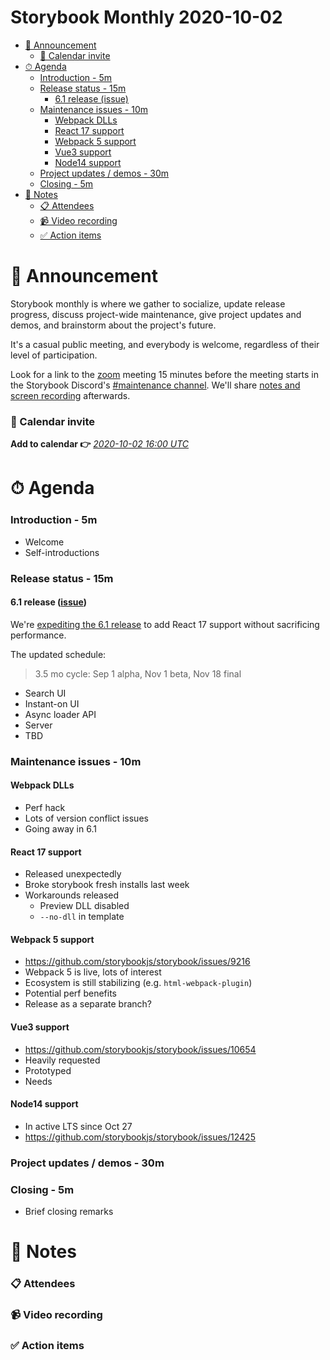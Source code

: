 <h1>Storybook Monthly 2020-10-02</h1>

- [📢 Announcement](#-announcement)
    - [📅 Calendar invite](#-calendar-invite)
- [⏱ Agenda](#-agenda)
    - [Introduction - 5m](#introduction---5m)
    - [Release status - 15m](#release-status---15m)
      - [6.1 release (issue)](#6dot1-release-issuehttpsgithubcomstorybookjsstorybookissues11884)
    - [Maintenance issues - 10m](#maintenance-issues---10m)
      - [Webpack DLLs](#webpack-dlls)
      - [React 17 support](#react-17-support)
      - [Webpack 5 support](#webpack-5-support)
      - [Vue3 support](#vue3-support)
      - [Node14 support](#node14-support)
    - [Project updates / demos - 30m](#project-updates--demos---30m)
    - [Closing - 5m](#closing---5m)
- [📝 Notes](#-notes)
    - [📋 Attendees](#-attendees)
    - [📹 Video recording](#-video-recording)
    - [✅ Action items](#-action-items)

# 📢 Announcement

Storybook monthly is where we gather to socialize, update release progress, discuss project-wide maintenance, give project updates and demos, and brainstorm about the project's future.

It's a casual public meeting, and everybody is welcome, regardless of their level of participation.

Look for a link to the [zoom](https://zoom.us/) meeting 15 minutes before the meeting starts in the Storybook Discord's [#maintenance channel](https://discord.gg/qhAxMgN). We'll share [notes and screen recording](https://github.com/storybookjs/community) afterwards.

### 📅 Calendar invite

**Add to calendar 👉** [_2020-10-02 16:00 UTC_](https://calendar.google.com/event?action=TEMPLATE&tmeid=ZDRsM2g5c3JtOTRlM2dpNWNyZXMxcnRkbWxfMjAyMDAxMDZUMTYwMDAwWiA4ZDB1NzBzbm9zY2ZkOGw2Z2lrNm83M2syMEBn&tmsrc=8d0u70snoscfd8l6gik6o73k20%40group.calendar.google.com&scp=ALL)

# ⏱ Agenda

### Introduction - 5m

- Welcome
- Self-introductions

### Release status - 15m

#### 6.1 release ([issue](https://github.com/storybookjs/storybook/issues/11884))

We're [expediting the 6.1 release](https://docs.google.com/document/d/1KDyZgV-D92uKVnTETDsvINc7jJ1JeLXIQcoSgomfchE/edit?usp=sharing) to add React 17 support without sacrificing performance.

The updated schedule:

> 3.5 mo cycle: Sep 1 alpha, Nov 1 beta, Nov 18 final

- Search UI
- Instant-on UI
- Async loader API
- Server
- TBD

### Maintenance issues - 10m

#### Webpack DLLs

- Perf hack
- Lots of version conflict issues
- Going away in 6.1

#### React 17 support

- Released unexpectedly
- Broke storybook fresh installs last week
- Workarounds released
  - Preview DLL disabled
  - `--no-dll` in template

#### Webpack 5 support

- https://github.com/storybookjs/storybook/issues/9216
- Webpack 5 is live, lots of interest
- Ecosystem is still stabilizing (e.g. `html-webpack-plugin`)
- Potential perf benefits
- Release as a separate branch?

#### Vue3 support

- https://github.com/storybookjs/storybook/issues/10654
- Heavily requested
- Prototyped
- Needs

#### Node14 support

- In active LTS since Oct 27
- https://github.com/storybookjs/storybook/issues/12425

### Project updates / demos - 30m

### Closing - 5m

- Brief closing remarks

# 📝 Notes

### 📋 Attendees

### 📹 Video recording

### ✅ Action items
